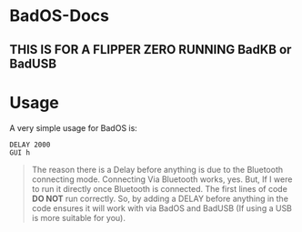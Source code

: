 # BadOS-Docs
**THIS IS FOR A FLIPPER ZERO RUNNING BadKB or BadUSB**
-------------------------------------------------------------------------------------
# Usage 

A very simple usage for BadOS is:
```
DELAY 2000
GUI h
```
> The reason there is a Delay before anything is due to the Bluetooth connecting mode. Connecting Via Bluetooth works, yes. But, If I were to run it directly once Bluetooth is connected. The first lines of code **DO NOT** run correctly. So, by adding a DELAY before anything in the code ensures it will work with via BadOS and BadUSB (If using a USB is more suitable for you).
